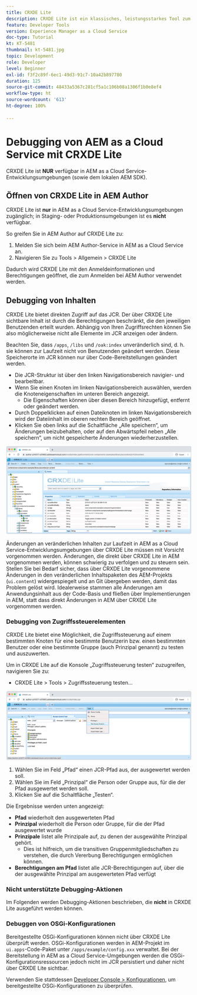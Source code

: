```yaml
---
title: CRXDE Lite
description: CRXDE Lite ist ein klassisches, leistungsstarkes Tool zum Debuggen von AEM as a Cloud Service-Entwicklungsumgebungen. CRXDE Lite bietet eine Reihe von Funktionen, die das Debugging der Überprüfung aller Ressourcen und Eigenschaften, der Bearbeitung der veränderlichen Teile des JCR und der Prüfung von Berechtigungen unterstützen.
feature: Developer Tools
version: Experience Manager as a Cloud Service
doc-type: Tutorial
kt: KT-5481
thumbnail: kt-5481.jpg
topic: Development
role: Developer
level: Beginner
exl-id: f3f2c89f-6ec1-49d3-91c7-10a42b897780
duration: 125
source-git-commit: 48433a5367c281cf5a1c106b08a1306f1b0e8ef4
workflow-type: ht
source-wordcount: '613'
ht-degree: 100%

---
```


# Debugging von AEM as a Cloud Service mit CRXDE Lite

CRXDE Lite ist __NUR__ verfügbar in AEM as a Cloud Service-Entwicklungsumgebungen (sowie dem lokalen AEM SDK).

## Öffnen von CRXDE Lite in AEM Author

CRXDE Lite ist __nur__ in AEM as a Cloud Service-Entwicklungsumgebungen zugänglich; in Staging- oder Produktionsumgebungen ist es __nicht__ verfügbar.

So greifen Sie in AEM Author auf CRXDE Lite zu:

1. Melden Sie sich beim AEM Author-Service in AEM as a Cloud Service an.
1. Navigieren Sie zu Tools > Allgemein > CRXDE Lite

Dadurch wird CRXDE Lite mit den Anmeldeinformationen und Berechtigungen geöffnet, die zum Anmelden bei AEM Author verwendet werden.

## Debugging von Inhalten

CRXDE Lite bietet direkten Zugriff auf das JCR. Der über CRXDE Lite sichtbare Inhalt ist durch die Berechtigungen beschränkt, die den jeweiligen Benutzenden erteilt wurden. Abhängig von Ihren Zugriffsrechten können Sie also möglicherweise nicht alle Elemente im JCR anzeigen oder ändern.

Beachten Sie, dass `/apps`, `/libs` und `/oak:index` unveränderlich sind, d. h. sie können zur Laufzeit nicht von Benutzenden geändert werden. Diese Speicherorte im JCR können nur über Code-Bereitstellungen geändert werden.

+ Die JCR-Struktur ist über den linken Navigationsbereich navigier- und bearbeitbar.
+ Wenn Sie einen Knoten im linken Navigationsbereich auswählen, werden die Knoteneigenschaften im unteren Bereich angezeigt.
   + Die Eigenschaften können über diesen Bereich hinzugefügt, entfernt oder geändert werden.
+ Durch Doppelklicken auf einen Dateiknoten im linken Navigationsbereich wird der Dateiinhalt im oberen rechten Bereich geöffnet.
+ Klicken Sie oben links auf die Schaltfläche „Alle speichern“, um Änderungen beizubehalten, oder auf den Abwärtspfeil neben „Alle speichern“, um nicht gespeicherte Änderungen wiederherzustellen.

![CRXDE Lite – Debugging von Inhalten](./assets/crxde-lite/debugging-content.png)

Änderungen an veränderlichen Inhalten zur Laufzeit in AEM as a Cloud Service-Entwicklungsumgebungen über CRXDE Lite müssen mit Vorsicht vorgenommen werden.
Änderungen, die direkt über CRXDE Lite in AEM vorgenommen werden, können schwierig zu verfolgen und zu steuern sein. Stellen Sie bei Bedarf sicher, dass über CRXDE Lite vorgenommene Änderungen in den veränderlichen Inhaltspaketen des AEM-Projekts (`ui.content`) widergespiegelt und an Git übergeben werden, damit das Problem gelöst wird. Idealerweise stammen alle Änderungen am Anwendungsinhalt aus der Code-Basis und fließen über Implementierungen in AEM, statt dass direkt Änderungen in AEM über CRXDE Lite vorgenommen werden.

### Debugging von Zugriffssteuerelementen

CRXDE Lite bietet eine Möglichkeit, die Zugriffssteuerung auf einem bestimmten Knoten für eine bestimmte Benutzerin bzw. einen bestimmten Benutzer oder eine bestimmte Gruppe (auch Prinzipal genannt) zu testen und auszuwerten.

Um in CRXDE Lite auf die Konsole „Zugriffssteuerung testen“ zuzugreifen, navigieren Sie zu:

+ CRXDE Lite > Tools > Zugriffssteuerung testen…

![CRXDE Lite – Zugriffssteuerung testen](./assets/crxde-lite/permissions__test-access-control.png)

1. Wählen Sie im Feld „Pfad“ einen JCR-Pfad aus, der ausgewertet werden soll.
1. Wählen Sie im Feld „Prinzipal“ die Person oder Gruppe aus, für die der Pfad ausgewertet werden soll.
1. Klicken Sie auf die Schaltfläche „Testen“.

Die Ergebnisse werden unten angezeigt:

+ __Pfad__ wiederholt den ausgewerteten Pfad
+ __Prinzipal__ wiederholt die Person oder Gruppe, für die der Pfad ausgewertet wurde
+ __Prinzipale__ listet alle Prinzipale auf, zu denen der ausgewählte Prinzipal gehört.
   + Dies ist hilfreich, um die transitiven Gruppenmitgliedschaften zu verstehen, die durch Vererbung Berechtigungen ermöglichen können.
+ __Berechtigungen am Pfad__ listet alle JCR-Berechtigungen auf, über die der ausgewählte Prinzipal am ausgewerteten Pfad verfügt

### Nicht unterstützte Debugging-Aktionen

Im Folgenden werden Debugging-Aktionen beschrieben, die __nicht__ in CRXDE Lite ausgeführt werden können.

### Debuggen von OSGi-Konfigurationen

Bereitgestellte OSGi-Konfigurationen können nicht über CRXDE Lite überprüft werden. OSGi-Konfigurationen werden in AEM-Projekt im `ui.apps`-Code-Paket unter `/apps/example/config.xxx` verwaltet. Bei der Bereitstellung in AEM as a Cloud Service-Umgebungen werden die OSGi-Konfigurationsressourcen jedoch nicht im JCR persistiert und daher nicht über CRXDE Lite sichtbar.

Verwenden Sie stattdessen [Developer Console > Konfigurationen](./developer-console.md#configurations), um bereitgestellte OSGi-Konfigurationen zu überprüfen.
